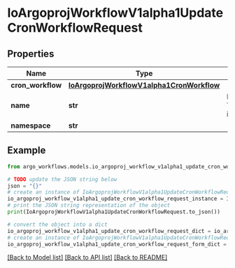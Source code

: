 # IoArgoprojWorkflowV1alpha1UpdateCronWorkflowRequest


## Properties

Name | Type | Description | Notes
------------ | ------------- | ------------- | -------------
**cron_workflow** | [**IoArgoprojWorkflowV1alpha1CronWorkflow**](IoArgoprojWorkflowV1alpha1CronWorkflow.md) |  | [optional] 
**name** | **str** | DEPRECATED: This field is ignored. | [optional] 
**namespace** | **str** |  | [optional] 

## Example

```python
from argo_workflows.models.io_argoproj_workflow_v1alpha1_update_cron_workflow_request import IoArgoprojWorkflowV1alpha1UpdateCronWorkflowRequest

# TODO update the JSON string below
json = "{}"
# create an instance of IoArgoprojWorkflowV1alpha1UpdateCronWorkflowRequest from a JSON string
io_argoproj_workflow_v1alpha1_update_cron_workflow_request_instance = IoArgoprojWorkflowV1alpha1UpdateCronWorkflowRequest.from_json(json)
# print the JSON string representation of the object
print(IoArgoprojWorkflowV1alpha1UpdateCronWorkflowRequest.to_json())

# convert the object into a dict
io_argoproj_workflow_v1alpha1_update_cron_workflow_request_dict = io_argoproj_workflow_v1alpha1_update_cron_workflow_request_instance.to_dict()
# create an instance of IoArgoprojWorkflowV1alpha1UpdateCronWorkflowRequest from a dict
io_argoproj_workflow_v1alpha1_update_cron_workflow_request_form_dict = io_argoproj_workflow_v1alpha1_update_cron_workflow_request.from_dict(io_argoproj_workflow_v1alpha1_update_cron_workflow_request_dict)
```
[[Back to Model list]](../README.md#documentation-for-models) [[Back to API list]](../README.md#documentation-for-api-endpoints) [[Back to README]](../README.md)


